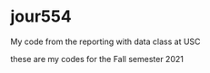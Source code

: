 # jour554
My code from the reporting with data class at USC

these are my codes for the Fall semester 2021

